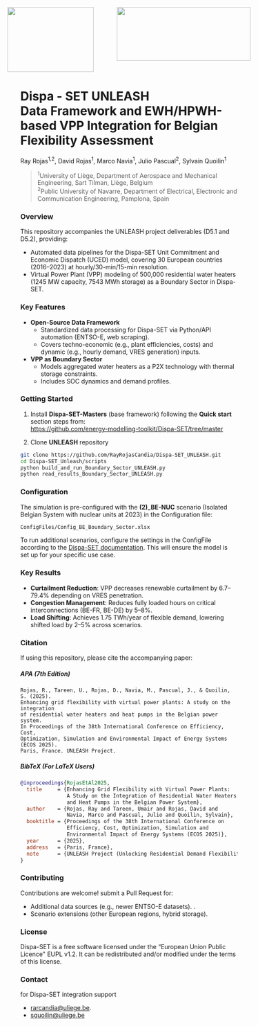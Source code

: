 <div style="display: flex; justify-content: center">
  <img src="https://github.com/user-attachments/assets/7e6106c2-eeef-4ce7-a9ff-707f6499c704" width="200" height="150" style="margin-right: 10px">&nbsp;&nbsp;&nbsp;&nbsp;&nbsp;&nbsp;&nbsp;&nbsp;&nbsp;&nbsp;&nbsp;
  <img src="https://github.com/user-attachments/assets/a8d1c34a-f5c1-4ab9-99c3-0d965ab5a676" width="310" height="124">
</div>

<h1>
  Dispa - SET UNLEASH
  <br>
  Data Framework and EWH/HPWH-based VPP Integration for Belgian Flexibility Assessment
</h1>

Ray Rojas<sup>1,2</sup>, David Rojas<sup>1</sup>, Marco Navia<sup>1</sup>, Julio Pascual<sup>2</sup>, Sylvain Quoilin<sup>1</sup>
<br>
> <sup>1</sup>University of Liège, Department of Aerospace and Mechanical Engineering, Sart Tilman, Liège, Belgium
> <br>
> <sup>2</sup>Public University of Navarre, Department of Electrical, Electronic and Communication Engineering, Pamplona, Spain

### Overview 

This repository accompanies the UNLEASH project deliverables (D5.1 and D5.2), providing:
- Automated data pipelines for the Dispa-SET Unit Commitment and Economic Dispatch (UCED) model, covering 30 European countries (2016–2023) at hourly/30-min/15-min resolution.
- Virtual Power Plant (VPP) modeling of 500,000 residential water heaters (1245 MW capacity, 7543 MWh storage) as a Boundary Sector in Dispa-SET.

### Key Features  
- **Open-Source Data Framework**  
  - Standardized data processing for Dispa-SET via Python/API automation (ENTSO-E, web scraping).  
  - Covers techno-economic (e.g., plant efficiencies, costs) and dynamic (e.g., hourly demand, VRES generation) inputs.  
- **VPP as Boundary Sector**  
  - Models aggregated water heaters as a P2X technology with thermal storage constraints.  
  - Includes SOC dynamics and demand profiles.
 
### Getting Started
1. Install **Dispa-SET-Masters** (base framework) following the **Quick start** section steps from:<br>
https://github.com/energy-modelling-toolkit/Dispa-SET/tree/master

2. Clone **UNLEASH** repository
```bash
git clone https://github.com/RayRojasCandia/Dispa-SET_UNLEASH.git
cd Dispa-SET_Unleash/scripts
python build_and_run_Boundary_Sector_UNLEASH.py
python read_results_Boundary_Sector_UNLEASH.py
```

### Configuration  
The simulation is pre-configured with the **(2)_BE-NUC** scenario (Isolated Belgian System with nuclear units at 2023) in the Configuration file:  
```bash
ConfigFiles/Config_BE_Boundary_Sector.xlsx
```
To run additional scenarios, configure the settings in the ConfigFile according to the [Dispa-SET documentation](https://www.dispaset.eu/en/latest/implementation.html). This will ensure the model is set up for your specific use case.

### Key Results  
- **Curtailment Reduction**: VPP decreases renewable curtailment by 6.7–79.4% depending on VRES penetration.  
- **Congestion Management**: Reduces fully loaded hours on critical interconnections (BE-FR, BE-DE) by 5–8%.  
- **Load Shifting**: Achieves 1.75 TWh/year of flexible demand, lowering shifted load by 2–5% across scenarios.  

### Citation  
If using this repository, please cite the accompanying paper:

##### APA (7th Edition)  
```plaintext
Rojas, R., Tareen, U., Rojas, D., Navia, M., Pascual, J., & Quoilin, S. (2025). 
Enhancing grid flexibility with virtual power plants: A study on the integration 
of residential water heaters and heat pumps in the Belgian power system. 
In Proceedings of the 38th International Conference on Efficiency, Cost, 
Optimization, Simulation and Environmental Impact of Energy Systems (ECOS 2025). 
Paris, France. UNLEASH Project.
```

##### BibTeX (For LaTeX Users)  
```bibtex
@inproceedings{RojasEtAl2025,
  title     = {Enhancing Grid Flexibility with Virtual Power Plants: 
               A Study on the Integration of Residential Water Heaters 
               and Heat Pumps in the Belgian Power System},
  author    = {Rojas, Ray and Tareen, Umair and Rojas, David and 
               Navia, Marco and Pascual, Julio and Quoilin, Sylvain},
  booktitle = {Proceedings of the 38th International Conference on 
               Efficiency, Cost, Optimization, Simulation and 
               Environmental Impact of Energy Systems (ECOS 2025)},
  year      = {2025},
  address   = {Paris, France},
  note      = {UNLEASH Project (Unlocking Residential Demand Flexibility)}
}
```  

### Contributing  
Contributions are welcome! submit a Pull Request for:  
- Additional data sources (e.g., newer ENTSO-E datasets).  .  
- Scenario extensions (other European regions, hybrid storage).  

### License  
Dispa-SET is a free software licensed under the “European Union Public Licence" EUPL v1.2. It can be redistributed and/or modified under the terms of this license.  

### Contact
for Dispa-SET integration support
- [rarcandia@uliege.be](mailto:rarcandia@uliege.be).
- [squoilin@uliege.be](mailto:squoilin@uliege.be) 
